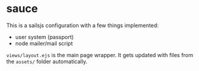 # sauce

This is a sailsjs configuration with a few things implemented: 
- user system (passport)
- node mailer/mail script

`views/layout.ejs` is the main page wrapper. It gets updated with files from the `assets/` folder automatically.
